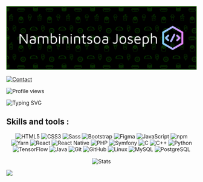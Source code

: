 <img src="header-image.png" alt="header image for nambinintsoajoseph github profile">

[![Contact](https://img.shields.io/badge/%F0%9F%93%A7_Email-raznambinintsoa3@gmail.com-important)](mailto:raznambinintsoa3@gmail.com)

![Profile views](https://komarev.com/ghpvc/?username=nambinintsoaJoseph)

![Typing SVG](https://readme-typing-svg.herokuapp.com?font=Space+Mono&weight=600&pause=800&color=A78BFA&width=400&lines=while(!succeed)+%7B+tryAgain()+%7D;Code+|+Improve+|+Innovate)


<h2 align="left">Skills and tools :</h2>
<p align="center">
	<img src="https://img.shields.io/badge/HTML5-orange?style=for-the-badge&logo=html5&logoColor=white" alt="HTML5"/>
	<img src="https://img.shields.io/badge/CSS3-03A9F4?style=for-the-badge&logo=html5&logoColor=white" alt="CSS3">
	<img src="https://img.shields.io/badge/Sass-C03?style=for-the-badge&logo=sass&logoColor=white" alt="Sass"/>
	<img src="https://img.shields.io/badge/Bootstrap-563d7c?style=for-the-badge&logo=bootstrap&logoColor=white" alt="Bootstrap"/>
	<img src="https://img.shields.io/badge/Figma-f24e1e?style=for-the-badge&logo=figma&logoColor=white" alt="Figma"/>
	<img src="https://img.shields.io/badge/JavaScript-yellow?style=for-the-badge&logo=javascript&logoColor=white" alt="JavaScript"/>
	<img src="https://img.shields.io/badge/NPM-black?style=for-the-badge&logo=npm&logoColor=white" alt="npm"/>
	<img src="https://img.shields.io/badge/Yarn-2C8EBB?style=for-the-badge&logo=yarn&logoColor=white" alt="Yarn"/>
	<img src="https://img.shields.io/badge/React-7cc5d9?style=for-the-badge&logo=react&logoColor=black" alt="React"/>
	<img src="https://img.shields.io/badge/React_Native-61DAFB?style=for-the-badge&logo=react&logoColor=black" alt="React Native"/>
	<img src="https://img.shields.io/badge/PHP-7f00ff?style=for-the-badge&logo=php&logoColor=white" alt="PHP"/>
	<img src="https://img.shields.io/badge/Symfony-black?style=for-the-badge&logo=symfony&logoColor=white" alt="Symfony"/>
	<img src="https://img.shields.io/badge/C-03c?style=for-the-badge&logo=c&logoColor=white" alt="C"/>
	<img src="https://img.shields.io/badge/C++-660066?style=for-the-badge&logo=c%2B%2B&logoColor=white" alt="C++"/>	
	<img src="https://img.shields.io/badge/Python-3776AB?style=for-the-badge&logo=python&logoColor=white" alt="Python"/>
	<img src="https://img.shields.io/badge/TensorFlow-FF6F00?style=for-the-badge&logo=tensorflow&logoColor=white" alt="TensorFlow"/>
	<img src="https://img.shields.io/badge/Java-007396?style=for-the-badge&logo=openjdk&logoColor=white" alt="Java"/>
	<img src="https://img.shields.io/badge/Git-F05032?style=for-the-badge&logo=git&logoColor=white" alt="Git"/>
	<img src="https://img.shields.io/badge/GitHub-181717?style=for-the-badge&logo=github&logoColor=white" alt="GitHub"/>
	<img src="https://img.shields.io/badge/Linux-FCC624?style=for-the-badge&logo=linux&logoColor=black" alt="Linux"/>
	<img src="https://img.shields.io/badge/Mysql-005C84?style=for-the-badge&logo=mysql&logoColor=white" alt="MySQL"/>
	<img src="https://img.shields.io/badge/PostgreSQL-336791?style=for-the-badge&logo=postgresql&logoColor=white" alt="PostgreSQL"/>
</p>


<p align="center">
	<img align="center" src="https://github-readme-streak-stats.herokuapp.com/?user=nambinintsoajoseph" alt="Stats" /> <br />
</p>



![](https://camo.githubusercontent.com/7de37139d0b4c1ce40865e799b446c0e963a3dd8fb68d239707237c40604fa3d/68747470733a2f2f63646e2e6472696262626c652e636f6d2f75736572732f3733303730332f73637265656e73686f74732f363538313234332f6176656e746f2e676966)

